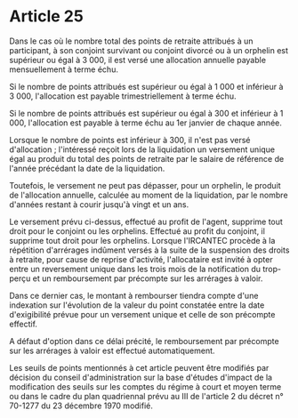 # Article 25

Dans le cas où le nombre total des points de retraite attribués à un participant, à son conjoint survivant ou conjoint divorcé ou à un orphelin est supérieur ou égal à 3 000, il est versé une allocation annuelle payable mensuellement à terme échu.

Si le nombre de points attribués est supérieur ou égal à 1 000 et inférieur à 3 000, l'allocation est payable trimestriellement à terme échu.

Si le nombre de points attribués est supérieur ou égal à 300 et inférieur à 1 000, l'allocation est payable à terme échu au 1er janvier de chaque année.

Lorsque le nombre de points est inférieur à 300, il n'est pas versé d'allocation ; l'intéressé reçoit lors de la liquidation un versement unique égal au produit du total des points de retraite par le salaire de référence de l'année précédant la date de la liquidation.

Toutefois, le versement ne peut pas dépasser, pour un orphelin, le produit de l'allocation annuelle, calculée au moment de la liquidation, par le nombre d'années restant à courir jusqu'à vingt et un ans.

Le versement prévu ci-dessus, effectué au profit de l'agent, supprime tout droit pour le conjoint ou les orphelins. Effectué au profit du conjoint, il supprime tout droit pour les orphelins. Lorsque l'IRCANTEC procède à la répétition d'arrérages indûment versés à la suite de la suspension des droits à retraite, pour cause de reprise d'activité, l'allocataire est invité à opter entre un reversement unique dans les trois mois de la notification du trop-perçu et un remboursement par précompte sur les arrérages à valoir.

Dans ce dernier cas, le montant à rembourser tiendra compte d'une indexation sur l'évolution de la valeur du point constatée entre la date d'exigibilité prévue pour un versement unique et celle de son précompte effectif.

A défaut d'option dans ce délai précité, le remboursement par précompte sur les arrérages à valoir est effectué automatiquement.

Les seuils de points mentionnés à cet article peuvent être modifiés par décision du conseil d'administration sur la base d'études d'impact de la modification des seuils sur les comptes du régime à court et moyen terme ou dans le cadre du plan quadriennal prévu au III de l'article 2 du décret n° 70-1277 du 23 décembre 1970 modifié.
